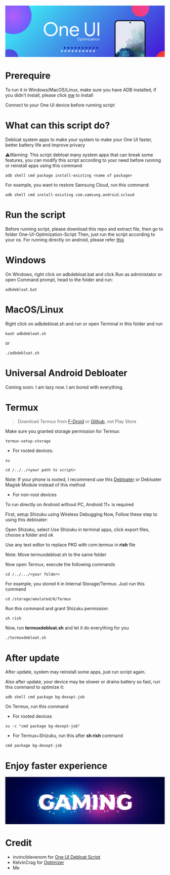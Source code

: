 <p align="center">
    <img src="./src/oneuios.png"/>
  </p>

# Prerequire
To run it in Windows/MacOS/Linux, make sure you have ADB installed, if you didn't install, please click [me](https://developer.android.com/studio/releases/platform-tools) to install

Connect to your One UI device before running script
# What can this script do?
Debloat system apps to make your system to make your One UI faster, better battery life and improve privacy

⚠️Warning: This script debloat many system apps that can break some features, you can modify this script according to your need before running or reinstall apps using this command
~~~
adb shell cmd package install-existing <name of package>
~~~
For example, you want to restore Samsung Cloud, run this command:
~~~
adb shell cmd install-existing com.samsung.android.scloud  
~~~
# Run the script
Before running script, please download this repo and extract file, then go to folder One-UI-Optimization-Script
 Then, just run the script according to your os. For running directly on android, please refer [this](#Termux)

# Windows
On Windows, right click on adbdebloat.bat and click Run as administator
or open Command prompt, head to the folder and run:
~~~
adbdebloat.bat
~~~
# MacOS/Linux
Right click on adbdebloat.sh and run
or open Terminal in this folder and run
~~~
bash adbdebloat.sh
~~~
or 
~~~
./adbdebloat.sh
~~~

# Universal Android Debloater
Coming soon. I am lazy now. I am bored with everything.
# Termux
>Download Termux from [F-Droid](https://f-droid.org/en/packages/com.termux/) or [Github](https://github.com/termux/termux-app/releases), not Play Store

Make sure you granted storage permission for Termux:
~~~
termux-setup-storage
~~~

- For rooted devices:
 ~~~
 su
 ~~~
 ~~~
 cd /../../<your path to script>
~~~
Note: If your phone is rooted, I recommend use this [Debloater](https://github.com/sunilpaulmathew/De-Bloater) or Debloater Magisk Module instead of this method

- For non-root devices

To run directly on Android without PC, Android 11+ is required

First, setup Shizuku using Wireless Debugging
Now, Follow these step to using this debloater:

 Open Shizuku, select Use Shizuku in terminal apps, click export files, choose a folder and ok

 Use any text editor to replace PKG with com.termux in **rish** file

Note: Move termuxdebloat.sh to the same folder

 Now open Termux, execute the following commands
 ~~~
 cd /../.../<your folder>
~~~

For example, you stored it in Internal Storage/Termux. Just run this command

~~~
cd /storage/emulated/0/Termux
~~~

Run this command and grant Shizuku permission:
~~~
sh rish
~~~

Now, run **termuxdebloat.sh** and let it do everything for you
~~~
./termuxdebloat.sh
~~~
# After update
After update, system may reinstall some apps, just run script again.

Also after update, your device may be slower or drains battery so fast, run this command to optimize it:
~~~
adb shell cmd package bg-dexopt-job
~~~

On Termux, run this command

- For rooted devices
~~~
su -c "cmd package bg-dexopt-job"
~~~
 - For Termux+Shizuku, run this after **sh rish** command
 ~~~
 cmd package bg-dexopt-job
 ~~~

# Enjoy faster experience
<p align="center">
    <img src="./src/gaming.jpg"/>
  </p>

# Credit
- invinciblevenom for [One UI Debloat Script](https://github.com/invinciblevenom/debloat_samsung_android/blob/main/README.md)
- KelvinCrag for [Optimizer](https://github.com/KelvinCrag/Optimizer)
- Me

